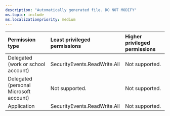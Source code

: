 ```yaml
---
description: "Automatically generated file. DO NOT MODIFY"
ms.topic: include
ms.localizationpriority: medium
---
```


|Permission type|Least privileged permissions|Higher privileged permissions|
|:---|:---|:---|
|Delegated (work or school account)|SecurityEvents.ReadWrite.All|Not supported.|
|Delegated (personal Microsoft account)|Not supported.|Not supported.|
|Application|SecurityEvents.ReadWrite.All|Not supported.|


